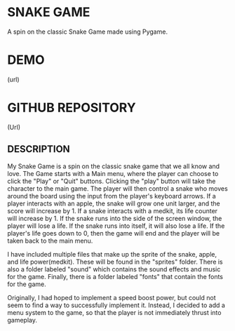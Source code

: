 # SNAKE GAME
A spin on the classic Snake Game made using Pygame.

# DEMO
(url)

# GITHUB REPOSITORY
(Url)

## DESCRIPTION

My Snake Game is a spin on the classic snake game that we all know and love. The Game starts with a Main menu, where the player can choose to click the "Play" or "Quit" buttons. Clicking the "play" button will take the character to the main game. The player will then control a snake who moves around the board using the input from the player's keyboard arrows. If a player interacts with an apple, the snake will grow one unit larger, and the score will increase by 1. If a snake interacts with a medkit, its life counter will increase by 1. If the snake runs into the side of the screen window, the player will lose a life. If the snake runs into itself, it will also lose a life. If the player's life goes down to 0, then the game will end and the player will be taken back to the main menu. 

I have included multiple files that make up the sprite of the snake, apple, and life power(medkit). These will be found in the "sprites" folder. There is also a folder labeled "sound" which contains the sound effects and music for the game. Finally, there is a folder labeled "fonts" that contain the fonts for the game. 

Originally, I had hoped to implement a speed boost power, but could not seem to find a way to successfully implement it. Instead, I decided to add a menu system to the game, so that the player is not immediately thrust into gameplay. 
